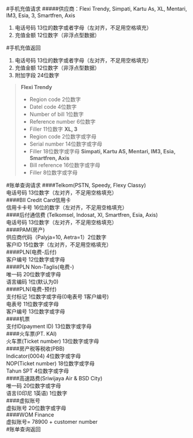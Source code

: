 #手机充值请求
#####供应商：Flexi Trendy, Simpati, Kartu As, XL, Mentari, IM3, Esia, 3, Smartfren, Axis
1. 电话号码 13位的数字或者字母（左对齐，不足用空格填充）
2. 充值金额 12位数字（非浮点型数据）
    
#手机充值返回
1. 电话号码 13位的数字或者字母（左对齐，不足用空格填充）
2. 充值金额 12位数字（非浮点型数据）
3. 附加字段 24位数字
>**Flexi Trendy**
>- Region code 2位数字
>- Datel code 4位数字
>- Number of bill 1位数字
>- Reference number 6位数字
>- Filler 11位数字
>**XL, 3**
>- Region code 2位数字或字母
>- Serial number 14位数字或字母
>- Filler 18位数字或字母
>**Simpati, Kartu AS, Mentari, IM3, Esia, Smartfren, Axis**
>- Bill reference 16位数字或字母
>- Filler 8位数字或字母

#账单查询请求
####Telkom(PSTN, Speedy, Flexy Classy)<br/>
电话号码 13位数字（左对齐，不足用空格填充）<br/>
####BII Credit Card信用卡<br/>
信用卡卡号 16位的数字（左对齐，不足用空格填充）<br/>
####后付通信费 (Telkomsel, Indosat, Xl, Smartfren, Esia, Axis)<br/>
电话号码 13位数字（左对齐，不足用空格填充）<br/>
####PAM(房产)<br/>
供应商代码（Palyja=10, Aetra=1）2位数字<br/>
客户ID 15位数字（左对齐，不足用空格填充）<br/>
####PLN(电费-后付)<br/>
客户编号 12位数字或字母<br/>
####PLN Non-Taglis(电费-)<br/>
唯一码 20位数字或字母<br/>
语言编码 1位(默认为0)<br/>
####PLN(电费-预付)<br/>
支付标记 1位数字或字母(0电表号 1客户编号)<br/>
电表号 11位数字或字母<br/>
客户编号 13位数字或字母<br/>
####机票<br/>
支付ID(payment ID) 13位数字或字母<br/>
####火车票(PT. KAI)<br/>
火车票(Ticket number) 13位数字或字母<br/>
####房产税等税收(PBB)<br/>
Indicator(0004) 4位数字或字母<br/>
NOP(Ticket number) 18位数字或字母<br/>
Tahun SPT 4位数字或字母<br/>
####高速路费(Sriwijaya Air & BSD City)<br/>
唯一码 20位数字或字母<br/>
语言(0印尼 1英语) 1位数字<br/>
####虚拟账号<br/>
虚拟账号 20位数字或字母<br/>
####WOM Finance<br/>
虚拟账号= 78900 + customer number <br/>
#账单查询返回
